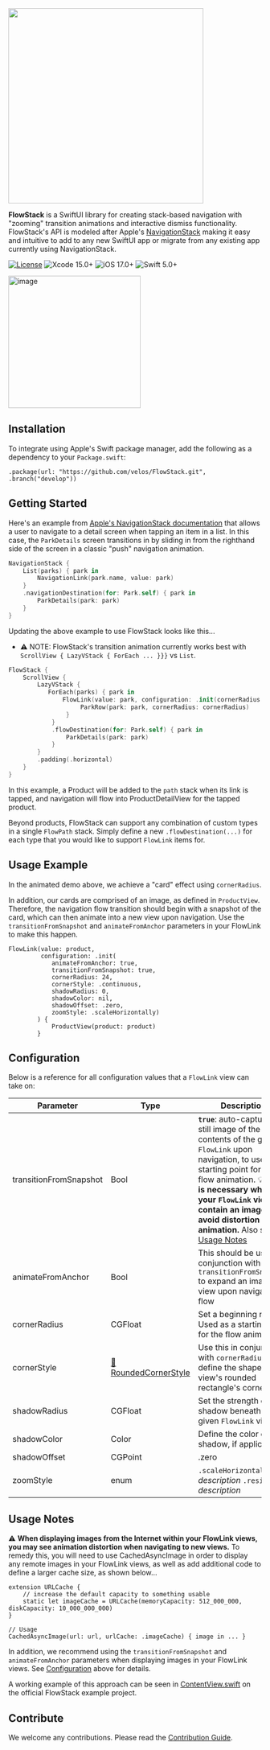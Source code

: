<img src="https://temp.tejen.net/23flowstack/logo.svg" width="388"/>

**FlowStack** is a SwiftUI library for creating stack-based navigation with "zooming" transition animations and interactive dismiss functionality. FlowStack's API is modeled after Apple's [NavigationStack](https://developer.apple.com/documentation/swiftui/navigationstack) making it easy and intuitive to add to any new SwiftUI app or migrate from any existing app currently using NavigationStack.

[![License](https://img.shields.io/badge/License-MIT-black.svg)](https://github.com/velos/FlowStack/blob/develop/LICENSE)
![Xcode 15.0+](https://img.shields.io/badge/Xcode-14.0+-blue.svg)
![iOS 17.0+](https://img.shields.io/badge/iOS-15.0+-blue.svg)
![Swift 5.0+](https://img.shields.io/badge/Swift-5.0+-orange.svg)

<img width="263" alt="image" src="https://temp.tejen.net/23flowstack/demo.gif">

## Installation

To integrate using Apple's Swift package manager, add the following as a dependency to your `Package.swift`:

```
.package(url: "https://github.com/velos/FlowStack.git", .branch("develop"))
```

## Getting Started

Here's an example from [Apple's NavigationStack documentation](https://developer.apple.com/documentation/swiftui/navigationstack#overview) that allows a user to navigate to a detail screen when tapping an item in a list. In this case, the `ParkDetails` screen transitions in by sliding in from the righthand side of the screen in a classic "push" navigation animation.

```swift
NavigationStack {
    List(parks) { park in
        NavigationLink(park.name, value: park)
    }
    .navigationDestination(for: Park.self) { park in
        ParkDetails(park: park)
    }
}
```

Updating the above example to use FlowStack looks like this...
  - ⚠️ NOTE: FlowStack's transition animation currently works best with `ScrollView { LazyVStack { ForEach ... }}}` vs `List`. 

```swift
FlowStack {
    ScrollView {
        LazyVStack {
           ForEach(parks) { park in
               FlowLink(value: park, configuration: .init(cornerRadius: cornerRadius)) {
                    ParkRow(park: park, cornerRadius: cornerRadius)
                }
            }
            .flowDestination(for: Park.self) { park in
                ParkDetails(park: park)
            }
        }
        .padding(.horizontal)
    }
}
```

In this example, a Product will be added to the `path` stack when its link is tapped, and navigation will flow into ProductDetailView for the tapped product.

Beyond products, FlowStack can support any combination of custom types in a single `FlowPath` stack. Simply define a new `.flowDestination(...)` for each type that you would like to support `FlowLink` items for.

## Usage Example

In the animated demo above, we achieve a "card" effect using `cornerRadius`.

In addition, our cards are comprised of an image, as defined in `ProductView`. Therefore, the navigation flow transition should begin with a snapshot of the card, which can then animate into a new view upon navigation. Use the `transitionFromSnapshot` and `animateFromAnchor` parameters in your FlowLink to make this happen.

```
FlowLink(value: product,
         configuration: .init(
            animateFromAnchor: true,
            transitionFromSnapshot: true,
            cornerRadius: 24,
            cornerStyle: .continuous,
            shadowRadius: 0,
            shadowColor: nil,
            shadowOffset: .zero,
            zoomStyle: .scaleHorizontally)
        ) {
            ProductView(product: product)
        }
```

## Configuration

Below is a reference for all configuration values that a `FlowLink` view can take on:

| Parameter | Type | Description |
| -------- | -------- | -------- |
| transitionFromSnapshot | Bool | **`true`**: auto-capture a still image of the contents of the given `FlowLink` upon navigation, to use as a starting point for the flow animation. :bulb: **This is necessary when your `FlowLink` views contain an image, to avoid distortion during animation.** Also see: [Usage Notes](https://github.com/velos/FlowStack/#usage-notes) |
| animateFromAnchor     | Bool     | This should be used in conjunction with `transitionFromSnapshot` to expand an image view upon navigation flow     |
| cornerRadius   | CGFloat | Set a beginning radius. Used as a starting point for the flow animation. |
| cornerStyle | [:link: RoundedCornerStyle](https://developer.apple.com/documentation/swiftui/roundedcornerstyle) | Use this in conjunction with `cornerRadius` to define the shape of the view's rounded rectangle's corners. |
| shadowRadius   |  CGFloat  |  Set the strength of the shadow beneath the given `FlowLink` view  |
| shadowColor    | Color     |  Define the color of a shadow, if applicable  |
| shadowOffset   | CGPoint   | .zero     |
| zoomStyle      | enum | `.scaleHorizontally` — *description* `.resize` — *description* |

## Usage Notes

⚠️ **When displaying images from the Internet within your FlowLink views, you may see animation distortion when navigating to new views.** To remedy this, you will need to use CachedAsyncImage in order to display any remote images in your FlowLink views, as well as add additional code to define a larger cache size, as shown below...

```
extension URLCache {
    // increase the default capacity to something usable
    static let imageCache = URLCache(memoryCapacity: 512_000_000, diskCapacity: 10_000_000_000)
}

// Usage
CachedAsyncImage(url: url, urlCache: .imageCache) { image in ... }
```

In addition, we recommend using the `transitionFromSnapshot` and `animateFromAnchor` parameters when displaying images in your FlowLink views. See [Configuration](https://github.com/velos/FlowStack/#configuration) above for details.

A working example of this approach can be seen in [ContentView.swift](https://github.com/velos/FlowStack/blob/develop/FlowStackExample/FlowStackExample/ContentView.swift) on the official FlowStack example project.

## Contribute

We welcome any contributions. Please read the [Contribution Guide](https://github.com/HeroTransitions/Hero/wiki/Contribution-Guide).
